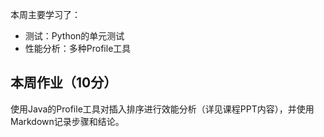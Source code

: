 本周主要学习了：
- 测试：Python的单元测试
- 性能分析：多种Profile工具

## 本周作业（10分）
使用Java的Profile工具对插入排序进行效能分析（详见课程PPT内容），并使用Markdown记录步骤和结论。